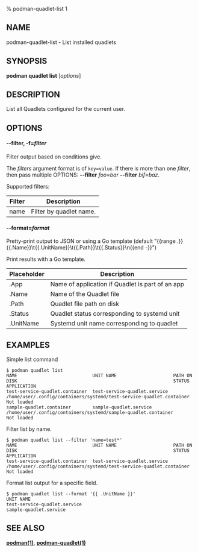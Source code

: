 % podman-quadlet-list 1

## NAME
podman\-quadlet\-list - List installed quadlets

## SYNOPSIS
**podman quadlet list** [*options*]

## DESCRIPTION

List all Quadlets configured for the current user.

## OPTIONS

#### **--filter**, **-f**=*filter*

Filter output based on conditions give.

The *filters* argument format is of `key=value`. If there is more than one *filter*, then pass multiple OPTIONS: **--filter** *foo=bar* **--filter** *bif=baz*.

Supported filters:

| Filter     | Description                                                                                      |
|------------|--------------------------------------------------------------------------------------------------|
| name       | Filter by quadlet name.                                                                          |

#### **--format**=*format*

Pretty-print output to JSON or using a Go template (default "{{range .}}{{.Name}}\t{{.UnitName}}\t{{.Path}}\t{{.Status}}\n{{end -}}")

Print results with a Go template.

| **Placeholder** | **Description**                                  |
|-----------------|--------------------------------------------------|
| .App            | Name of application if Quadlet is part of an app |
| .Name           | Name of the Quadlet file                         |
| .Path           | Quadlet file path on disk                        |
| .Status         | Quadlet status corresponding to systemd unit     |
| .UnitName       | Systemd unit name corresponding to quadlet       |

## EXAMPLES

Simple list command

```
$ podman quadlet list
NAME                            UNIT NAME                     PATH ON DISK                                                          STATUS      APPLICATION
test-service-quadlet.container  test-service-quadlet.service  /home/user/.config/containers/systemd/test-service-quadlet.container  Not loaded
sample-quadlet.container        sample-quadlet.service        /home/user/.config/containers/systemd/sample-quadlet.container        Not loaded
```


Filter list by name.

```
$ podman quadlet list --filter 'name=test*'
NAME                            UNIT NAME                     PATH ON DISK                                                          STATUS      APPLICATION
test-service-quadlet.container  test-service-quadlet.service  /home/user/.config/containers/systemd/test-service-quadlet.container  Not loaded
```

Format list output for a specific field.
```
$ podman quadlet list --format '{{ .UnitName }}'
UNIT NAME
test-service-quadlet.service
sample-quadlet.service
```

## SEE ALSO
**[podman(1)](podman.1.md)**, **[podman-quadlet(1)](podman-quadlet.1.md)**
